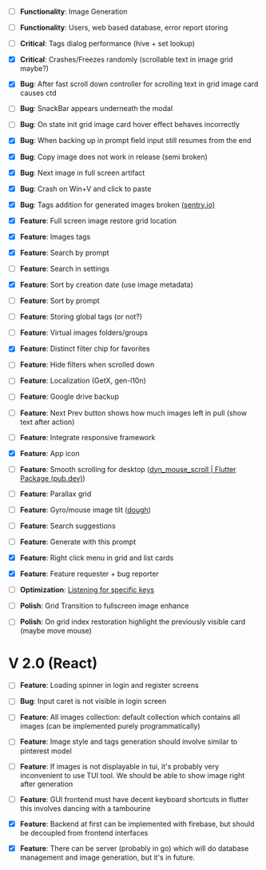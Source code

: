 - [ ] **Functionality**: Image Generation
- [ ] **Functionality**: Users, web based database, error report storing

- [ ] **Critical**: Tags dialog performance (hive + set lookup)
- [x] **Critical**: Crashes/Freezes randomly (scrollable text in image grid
      maybe?)

- [x] **Bug**: After fast scroll down controller for scrolling text in grid
      image card causes ctd
- [ ] **Bug**: SnackBar appears underneath the modal
- [ ] **Bug**: On state init grid image card hover effect behaves incorrectly
- [x] **Bug**: When backing up in prompt field input still resumes from the end
- [x] **Bug**: Copy image does not work in release (semi broken)
- [x] **Bug**: Next image in full screen artifact
- [x] **Bug**: Crash on Win+V and click to paste
- [x] **Bug**: Tags addition for generated images broken
      [(sentry.io)](https://bitdemon-15172fdb2.sentry.io/issues/4480156046/?project=4505884236644352&query=&referrer=issue-stream&statsPeriod=14d&stream_index=0)

- [x] **Feature**: Full screen image restore grid location
- [x] **Feature**: Images tags
- [x] **Feature**: Search by prompt
- [ ] **Feature**: Search in settings
- [x] **Feature**: Sort by creation date (use image metadata)
- [ ] **Feature**: Sort by prompt
- [ ] **Feature**: Storing global tags (or not?)
- [ ] **Feature**: Virtual images folders/groups
- [x] **Feature**: Distinct filter chip for favorites
- [ ] **Feature**: Hide filters when scrolled down
- [ ] **Feature**: Localization (GetX, gen-l10n)
- [ ] **Feature**: Google drive backup
- [ ] **Feature**: Next Prev button shows how much images left in pull (show
      text after action)
- [ ] **Feature**: Integrate responsive framework
- [x] **Feature**: App icon
- [ ] **Feature**: Smooth scrolling for desktop ([dyn_mouse_scroll | Flutter
      Package (pub.dev)](https://pub.dev/packages/dyn_mouse_scroll))
- [ ] **Feature**: Parallax grid
- [ ] **Feature**: Gyro/mouse image tilt
      ([dough](https://pub.dev/packages/dough))
- [ ] **Feature**: Search suggestions
- [ ] **Feature**: Generate with this prompt
- [x] **Feature**: Right click menu in grid and list cards
- [x] **Feature**: Feature requester + bug reporter

- [ ] **Optimization**: [Listening for specific
      keys](https://docs.hivedb.dev/#/basics/hive_in_flutter?id=listening-for-specific-keys)

- [ ] **Polish**: Grid Transition to fullscreen image enhance
- [ ] **Polish**: On grid index restoration highlight the previously visible
      card (maybe move mouse)

# V 2.0 (React)

- [ ] **Feature**: Loading spinner in login and register screens
- [ ] **Bug**: Input caret is not visible in login screen
- [ ] **Feature**: All images collection: default collection which contains all
      images (can be implemented purely programmatically)
- [ ] **Feature**: Image style and tags generation should involve similar to
      pinterest model
- [ ] **Feature**: If images is not displayable in tui, it's probably very
      inconvenient to use TUI tool. We should be able to show image right after
      generation
- [ ] **Feature**: GUI frontend must have decent keyboard shortcuts in flutter
      this involves dancing with a tambourine
- [x] **Feature**: Backend at first can be implemented with firebase, but
      should be decoupled from frontend interfaces
- [x] **Feature**: There can be server (probably in go) which will do database
      management and image generation, but it's in future.

